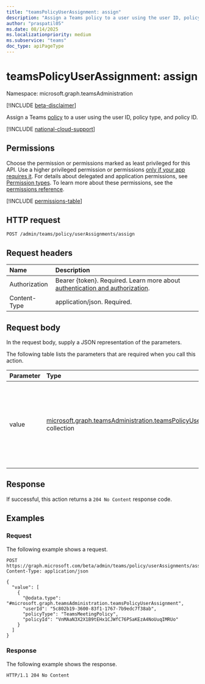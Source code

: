 ```yaml
---
title: "teamsPolicyUserAssignment: assign"
description: "Assign a Teams policy to a user using the user ID, policy type, and policy ID."
author: "praspatil05"
ms.date: 08/14/2025
ms.localizationpriority: medium
ms.subservice: "teams"
doc_type: apiPageType
---
```


# teamsPolicyUserAssignment: assign

Namespace: microsoft.graph.teamsAdministration

[!INCLUDE [beta-disclaimer](../../includes/beta-disclaimer.md)]

Assign a Teams [policy](../resources/teamsadministration-teamspolicyuserassignment.md) to a user using the user ID, policy type, and policy ID.

[!INCLUDE [national-cloud-support](../../includes/global-only.md)]

## Permissions

Choose the permission or permissions marked as least privileged for this API. Use a higher privileged permission or permissions [only if your app requires it](/graph/permissions-overview#best-practices-for-using-microsoft-graph-permissions). For details about delegated and application permissions, see [Permission types](/graph/permissions-overview#permission-types). To learn more about these permissions, see the [permissions reference](/graph/permissions-reference).

<!-- { "blockType": "permissions", "name": "teamsadministration_teamspolicyuserassignment_assign" } -->
[!INCLUDE [permissions-table](../includes/permissions/teamsadministration-teamspolicyuserassignment-assign-permissions.md)]

## HTTP request

<!-- {
  "blockType": "ignored"
}
-->
``` http
POST /admin/teams/policy/userAssignments/assign
```

## Request headers

|Name|Description|
|:---|:---|
|Authorization|Bearer {token}. Required. Learn more about [authentication and authorization](/graph/auth/auth-concepts).|
|Content-Type|application/json. Required.|

## Request body

In the request body, supply a JSON representation of the parameters.

The following table lists the parameters that are required when you call this action.

|Parameter|Type|Description|
|:---|:---|:---|
|value|[microsoft.graph.teamsAdministration.teamsPolicyUserAssignment](../resources/teamsadministration-teamspolicyuserassignment.md) collection|A collection of user-policy assignment objects that specify the user ID, policy type, and policy ID to assign.|

## Response

If successful, this action returns a `204 No Content` response code.

## Examples

### Request

The following example shows a request.
<!-- {
  "blockType": "request",
  "name": "teamspolicyuserassignmentthis.assign"
}
-->
``` http
POST https://graph.microsoft.com/beta/admin/teams/policy/userAssignments/assign
Content-Type: application/json

{
  "value": [
    {
      "@odata.type": "#microsoft.graph.teamsAdministration.teamsPolicyUserAssignment",
      "userId": "5c802b19-3600-83f1-1767-7b9edc7f38ab",
      "policyType": "TeamsMeetingPolicy",
      "policyId": "VnMAaN3X2X1B9tEHx1CJWfC76PSaKEzA4NoUuqIMRUo"
    }
  ]
}
```

### Response

The following example shows the response.
<!-- {
  "blockType": "response",
  "truncated": true
}
-->
``` http
HTTP/1.1 204 No Content
```

